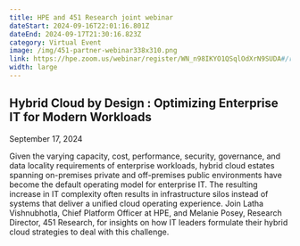 ```yaml
---
title: HPE and 451 Research joint webinar
dateStart: 2024-09-16T22:01:16.801Z
dateEnd: 2024-09-17T21:30:16.823Z
category: Virtual Event
image: /img/451-partner-webinar338x310.png
link: https://hpe.zoom.us/webinar/register/WN_n98IKYO1QSqlOdXrN9SUDA#/registration
width: large
---
```

## Hybrid Cloud by Design : Optimizing Enterprise IT for Modern Workloads

September 17, 2024

Given the varying capacity, cost, performance, security, governance, and data locality requirements of enterprise workloads, hybrid cloud estates spanning on-premises private and off-premises public environments have become the default operating model for enterprise IT. The resulting increase in IT complexity often results in infrastructure silos instead of systems that deliver a unified cloud operating experience. Join Latha Vishnubhotla, Chief Platform Officer at HPE, and Melanie Posey, Research Director, 451 Research, for insights on how IT leaders formulate their hybrid cloud strategies to deal with this challenge.